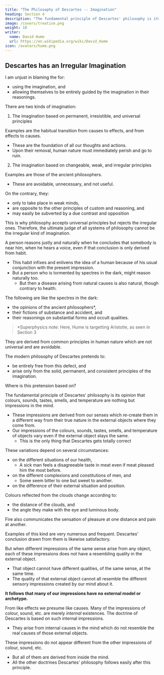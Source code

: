 ```yaml
---
title: "The Philosophy of Descartes -- Imagination"
heading: Section 4
description: "The fundamental principle of Descartes' philosophy is its opinion that colours, sounds, tastes, smells, and temperature are nothing but impressions in the mind"
image: /covers/treatise.png
weight: 10
writer:
  name: David Hume
  url: https://en.wikipedia.org/wiki/David_Hume
icon: /avatars/hume.png
---
```




## Descartes has an Irregular Imagination

I am unjust in blaming the for: 
- using the imagination, and
- allowing themselves to be entirely guided by the imagination in their reasonings.

There are two kinds of imagination:

1. The imagination based on permanent, irresistible, and universal principles

Examples are the habitual transition from causes to effects, and from effects to causes.
- These are the foundation of all our thoughts and actions.
- Upon their removal, human nature must immediately perish and go to ruin.

2. The imagination based on changeable, weak, and irregular principles

Examples are those of the ancient philosophers. 
- These are avoidable, unnecessary, and not useful.

On the contrary, they:
- only to take place in weak minds,
- are opposite to the other principles of custom and reasoning, and
- may easily be subverted by a due contrast and opposition

This is why philosophy accepts universal principles but rejects the irregular ones. Therefore, the ultimate judge of all systems of philosophy cannot be the irregular kind of imagination.

A person reasons justly and naturally when he concludes that somebody is near him, when he hears a voice, even if that conclusion is only derived from habit.
- This habit infixes and enlivens the idea of a human because of his usual conjunction with the present impression.
- But a person who is tormented by spectres in the dark, might reason naturally too.
  - But then a disease arising from natural causes is also natural, though contrary to health.

The following are like the spectres in the dark: 
- the opinions of the ancient philosophers*,
- their fictions of substance and accident, and
- their reasonings on substantial forms and occult qualities.

> *Superphysics note: Here, Hume is targetting Aristotle, as seen in Section 3 


They are derived from common principles in human nature which are not universal and are avoidable.

The modern philosophy of Descartes pretends to: 
- be entirely free from this defect, and
- arise only from the solid, permanent, and consistent principles of the imagination.

Where is this pretension based on?

The fundamental principle of Descartes' philosophy is its opinion that colours, sounds, tastes, smells, and temperature are nothing but impressions in the mind.
- These impressions are derived from our senses which re-create them in a different way from their true nature in the external objects where they come from.  <!-- without any resemblance to the qualities of the objects. -->
- Our impressions of the colours, sounds, tastes, smells, and temperature of objects vary even if the external object stays the same. 
  - This is the only thing that Descartes gets totally correct

<!-- Only one of its reasons is satisfactory:   -->
<!-- are derived from the variations of those impressions, even while  continues the same. -->

These variations depend on several circumstances: 
- on the different situations of our health,
  - A sick man feels a disagreeable taste in meat even if meat pleased him the most before.
- on the different complexions and constitutions of men, and
  - Some seem bitter to one but sweet to another.
- on the difference of their external situation and position.

Colours reflected from the clouds change according to: 
- the distance of the clouds, and
- the angle they make with the eye and luminous body.

Fire also communicates the sensation of pleasure at one distance and pain at another.

Examples of this kind are very numerous and frequent. Descartes' conclusion drawn from them is likewise satisfactory.

But when different impressions of the same sense arise from any object, each of these impressions does not have a resembling quality in the external object.
- That object cannot have different qualities, of the same sense, at the same time.
- The quality of that external object cannot all resemble the different sensory impressions created by our mind about it.

**It follows that many of our impressions have no external model or archetype.** 

From like effects we presume like causes. Many of the impressions of colour, sound, etc. are merely *internal* existences. The doctrine of Descartes is based on such internal impressions.
- They arise from internal causes in the mind which do not resemble the real causes of those external objects.

These impressions do not appear different from the other impressions of colour, sound, etc.
- But all of them are derived from inside the mind.
- All the other doctrines Descartes' philosophy follows easily after this principle.
